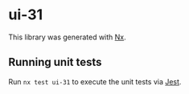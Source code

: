 # ui-31

This library was generated with [Nx](https://nx.dev).

## Running unit tests

Run `nx test ui-31` to execute the unit tests via [Jest](https://jestjs.io).
